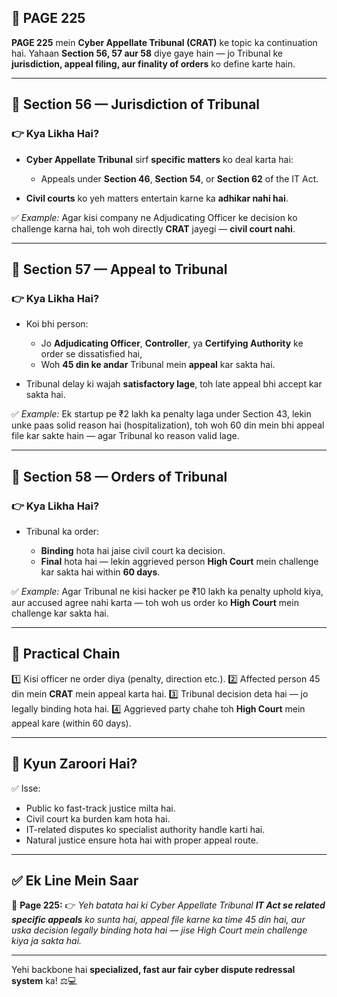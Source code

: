 ## 📄 **PAGE 225**

**PAGE 225** mein **Cyber Appellate Tribunal (CRAT)** ke topic ka continuation hai. Yahaan **Section 56, 57 aur 58** diye gaye hain — jo Tribunal ke **jurisdiction, appeal filing, aur finality of orders** ko define karte hain.

---

## 🔹 **Section 56 — Jurisdiction of Tribunal**

### 👉 Kya Likha Hai?

* **Cyber Appellate Tribunal** sirf **specific matters** ko deal karta hai:

  * Appeals under **Section 46**, **Section 54**, or **Section 62** of the IT Act.
* **Civil courts** ko yeh matters entertain karne ka **adhikar nahi hai**.

✅ *Example:* Agar kisi company ne Adjudicating Officer ke decision ko challenge karna hai, toh woh directly **CRAT** jayegi — **civil court nahi**.

---

## 🔹 **Section 57 — Appeal to Tribunal**

### 👉 Kya Likha Hai?

* Koi bhi person:

  * Jo **Adjudicating Officer**, **Controller**, ya **Certifying Authority** ke order se dissatisfied hai,
  * Woh **45 din ke andar** Tribunal mein **appeal** kar sakta hai.
* Tribunal delay ki wajah **satisfactory lage**, toh late appeal bhi accept kar sakta hai.

✅ *Example:* Ek startup pe ₹2 lakh ka penalty laga under Section 43, lekin unke paas solid reason hai (hospitalization), toh woh 60 din mein bhi appeal file kar sakte hain — agar Tribunal ko reason valid lage.

---

## 🔹 **Section 58 — Orders of Tribunal**

### 👉 Kya Likha Hai?

* Tribunal ka order:

  * **Binding** hota hai jaise civil court ka decision.
  * **Final** hota hai — lekin aggrieved person **High Court** mein challenge kar sakta hai within **60 days**.

✅ *Example:* Agar Tribunal ne kisi hacker pe ₹10 lakh ka penalty uphold kiya, aur accused agree nahi karta — toh woh us order ko **High Court** mein challenge kar sakta hai.

---

## 🧩 **Practical Chain**

1️⃣ Kisi officer ne order diya (penalty, direction etc.).
2️⃣ Affected person 45 din mein **CRAT** mein appeal karta hai.
3️⃣ Tribunal decision deta hai — jo legally binding hota hai.
4️⃣ Aggrieved party chahe toh **High Court** mein appeal kare (within 60 days).

---

## 🔹 **Kyun Zaroori Hai?**

✅ Isse:

* Public ko fast-track justice milta hai.
* Civil court ka burden kam hota hai.
* IT-related disputes ko specialist authority handle karti hai.
* Natural justice ensure hota hai with proper appeal route.

---

## ✅ **Ek Line Mein Saar**

📌 **Page 225:**
👉 *Yeh batata hai ki Cyber Appellate Tribunal **IT Act se related specific appeals** ko sunta hai, appeal file karne ka time 45 din hai, aur uska decision legally binding hota hai — jise High Court mein challenge kiya ja sakta hai.*

---

Yehi backbone hai **specialized, fast aur fair cyber dispute redressal system** ka! ⚖️💻
